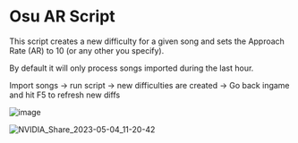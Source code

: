 # Osu AR Script

This script creates a new difficulty for a given song and sets the Approach Rate (AR) to 10 (or any other you specify).

By default it will only process songs imported during the last hour.

Import songs -> run script -> new difficulties are created -> Go back ingame and hit F5 to refresh new diffs

![image](https://github.com/NikolaiKleppe/Osu/assets/7556264/9a55f853-74ad-4940-8f96-cdf8c7ba6979)



![NVIDIA_Share_2023-05-04_11-20-42](https://github.com/NikolaiKleppe/Osu/assets/7556264/dd16f1e9-6f40-4395-aa8f-b5bf3ffde41b)
